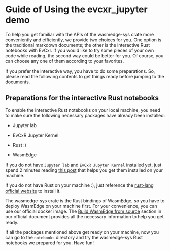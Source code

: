 
# Guide of Using the evcxr_jupyter demo

To help you get familiar with the APIs of the wasmedge-sys crate more conveniently and efficiently, we provide two choices for you. One option is the traditional markdown documents; the other is the interactive Rust notebooks with EvCxr. If you would like to try some pieces of your own code while reading, the second way could be better for you. Of course, you can choose any one of them according to your favorites.

If you prefer the interactive way, you have to do some preparations. So, please read the following contents to get things ready before jumping to the documents.

## Preparations for the interactive Rust notebooks

To enable the interactive Rust notebooks on your local machine, you need to make sure the following necessary packages have already been installed:

- Jupyter lab

- EvCxR Jupyter Kernel

- Rust :)

- WasmEdge

If you do not have `Jupyter lab` and `EvCxR Jupyter Kernel` installed yet, just spend 2 minutes reading [this post](https://datacrayon.com/posts/programming/rust-notebooks/setup-anaconda-jupyter-and-rust/) that helps you get them installed on your machine.

If you do not have Rust on your machine :), just reference the [rust-lang official website](https://www.rust-lang.org/tools/install) to install it.

The wasmedge-sys crate is the Rust bindings of WasmEdge, so you have to deploy WasmEdge on your machine first. For your convenience, you can use our official docker image. The [Build WasmEdge from source](https://wasmedge.org/book/en/extend/build.html) section in our official document provides all the necessary information to help you get ready.

If all the packages mentioned above get ready on your machine, now you can go to the `notebooks` directory and try the wasmedge-sys Rust notebooks we prepared for you. Have fun!
